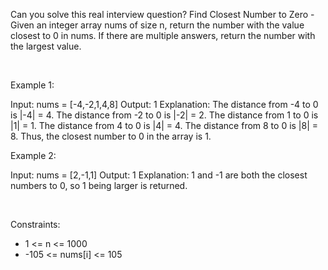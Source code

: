 Can you solve this real interview question? Find Closest Number to Zero - Given an integer array nums of size n, return the number with the value closest to 0 in nums. If there are multiple answers, return the number with the largest value.

 

Example 1:


Input: nums = [-4,-2,1,4,8]
Output: 1
Explanation:
The distance from -4 to 0 is |-4| = 4.
The distance from -2 to 0 is |-2| = 2.
The distance from 1 to 0 is |1| = 1.
The distance from 4 to 0 is |4| = 4.
The distance from 8 to 0 is |8| = 8.
Thus, the closest number to 0 in the array is 1.


Example 2:


Input: nums = [2,-1,1]
Output: 1
Explanation: 1 and -1 are both the closest numbers to 0, so 1 being larger is returned.


 

Constraints:

 * 1 <= n <= 1000
 * -105 <= nums[i] <= 105